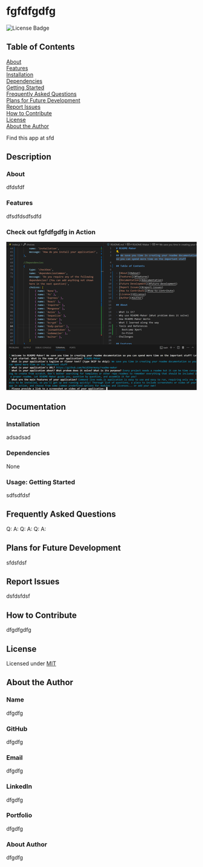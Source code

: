 # fgfdfgdfg

![License Badge](https://img.shields.io/badge/License-MIT-blue.svg)

## Table of Contents

[About](#about)  
[Features](#features)  
[Installation](#installation)  
[Dependencies](#dependencies)  
[Getting Started](#usage-getting-started)  
[Frequently Asked Questions](#frequently-asked-questions)  
[Plans for Future Development](#plans-for-future-development)  
[Report Issues](#report-issues)  
[How to Contribute](#how-to-contribute)  
[License](#license)  
[About the Author](#about-the-author)

Find this app at sfd

## Description

### About

dfdsfdf

### Features

dfsdfdsdfsdfd

### Check out fgfdfgdfg in Action

![Screenshot/Demo](temp-test.png)

## Documentation

### Installation

adsadsad
### Dependencies

None


### Usage: Getting Started

sdfsdfdsf

## Frequently Asked Questions

Q:
A:
Q:
A:
Q:
A:
## Plans for Future Development

sfdsfdsf

## Report Issues

dsfdsfdsf

## How to Contribute

dfgdfgdfg

## License

Licensed under [MIT](https://choosealicense.com/licenses/MIT)

## About the Author

### Name

dfgdfg

### GitHub

dfgdfg

### Email

dfgdfg

### LinkedIn

dfgdfg

### Portfolio

dfgdfg

### About Author

dfgdfg
